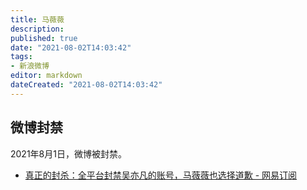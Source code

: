 ```yaml
---
title: 马薇薇
description:
published: true
date: "2021-08-02T14:03:42"
tags:
- 新浪微博
editor: markdown
dateCreated: "2021-08-02T14:03:42"
---
```


## 微博封禁

2021年8月1日，微博被封禁。

+ [真正的封杀：全平台封禁吴亦凡的账号，马薇薇也选择道歉 - 网易订阅](https://web.archive.org/web/20210802052521/https://www.163.com/dy/article/GGD2R8L405486ZKY.html)
